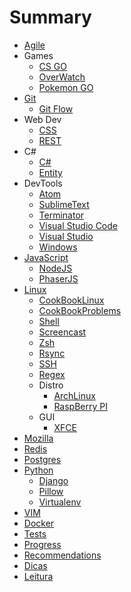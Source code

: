 # Summary

* [Agile](Agile/Agile.md)
* Games
    * [CS GO](Games/CS_GO.md)
    * [OverWatch](Games/OverWatch.md)
    * [Pokemon GO](Games/Pokemon.md)
* [Git](Git/Git.md)
    * [Git Flow](Git/Git_Flow.md)
* Web Dev
    * [CSS](Web_Dev/CSS.md)
    * [REST](Web_Dev/Rest.md)
* C#
    * [C#](CSharp/CSharp.md)
    * [Entity](CSharp/Entity.md)
* DevTools
    * [Atom](DevTools/Atom.md)
    * [SublimeText](DevTools/SublimeText.md)
    * [Terminator](DevTools/Terminator.md)
    * [Visual Studio Code](DevTools/VSCode.md)
    * [Visual Studio](DevTools/VS.md)
    * [Windows](DevTools/Windows.md)
* [JavaScript](JavaScript/JavaScript.md)
    * [NodeJS](JavaScript/NodeJS.md)
    * [PhaserJS](JavaScript/PhaserJS.md)
* [Linux](Linux/Linux.md)
    * [CookBookLinux](Linux/CookBookLinux.md)
    * [CookBookProblems](Linux/CookBookProblems.md)
    * [Shell](Linux/Shell.md)
    * [Screencast](Linux/Screencast.md)
    * [Zsh](Linux/Zsh.md)
    * [Rsync](Linux/Rsync.md)
    * [SSH](Linux/Ssh.md)
    * [Regex](Linux/Regex.md)
    * Distro
        * [ArchLinux](Linux/Distro/ArchLinux.md)
        * [RaspBerry PI](Linux/Distro/RaspBerry_PI.md)
    * GUI
      * [XFCE](Linux/GUI/XFCE.md)
* [Mozilla](Mozilla/Firefox_Plugins.md)
* [Redis](NoSQL/Redis.md)
* [Postgres](PostgreSQL/PostgreSQL_Guide.md)
* [Python](Python/Python.md)
    * [Django](Python/Django.md)
    * [Pillow](Python/Pillow.md)
    * [Virtualenv](Python/Virtualenv.md)
* [VIM](VIM/VIM.md)
* [Docker](Virtualization/Docker.md)
* [Tests](Tests.md)
* [Progress](Progress.md)
* [Recommendations](Recommendations.md)
* [Dicas](Dicas.md)
* [Leitura](Leitura.md)